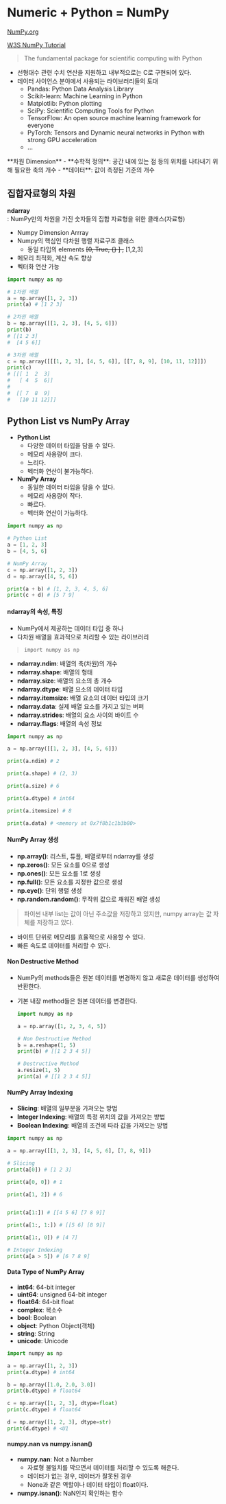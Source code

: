 # Numeric + Python = NumPy

[NumPy.org](https://numpy.org/)

[W3S NumPy Tutorial](https://www.w3schools.com/python/numpy/default.asp)

> The fundamental package for scientific computing with Python

- 선형대수 관련 수치 연산을 지원하고 내부적으로는 C로 구현되어 있다.
- 데이터 사이언스 분야에서 사용되는 라이브러리들의 토대
  - Pandas: Python Data Analysis Library
  - Scikit-learn: Machine Learning in Python
  - Matplotlib: Python plotting
  - SciPy: Scientific Computing Tools for Python
  - TensorFlow: An open source machine learning framework for everyone
  - PyTorch: Tensors and Dynamic neural networks in Python with strong GPU acceleration
  - ...

<aside>
**차원 Dimension**
- **수학적 정의**: 공간 내에 있는 점 등의 위치를 나타내기 위해 필요한 축의 개수
- **데이터**: 값이 측정된 기준의 개수
</aside>

## 집합자료형의 차원 

**ndarray**  
: NumPy만의 차원을 가진 숫자들의 집합 자료형을 위한 클래스(자료형)

- Numpy Dimension Arrray
- Numpy의 핵심인 다차원 행렬 자료구조 클래스
    - 동일 타입의 elements  ~~[0, True, {} ] ,~~ [1,2,3]
- 메모리 최적화, 계산 속도 향상
- 벡터화 연산 가능

```python
import numpy as np

# 1차원 배열
a = np.array([1, 2, 3])
print(a) # [1 2 3]

# 2차원 배열
b = np.array([[1, 2, 3], [4, 5, 6]])
print(b)
# [[1 2 3]
#  [4 5 6]]

# 3차원 배열
c = np.array([[[1, 2, 3], [4, 5, 6]], [[7, 8, 9], [10, 11, 12]]])
print(c)
# [[[ 1  2  3]
#   [ 4  5  6]]
#
#  [[ 7  8  9]
#   [10 11 12]]]
```

## Python List vs NumPy Array

- **Python List**
    - 다양한 데이터 타입을 담을 수 있다.
    - 메모리 사용량이 크다.
    - 느리다.
    - 벡터화 연산이 불가능하다.
- **NumPy Array**
    - 동일한 데이터 타입을 담을 수 있다.
    - 메모리 사용량이 작다.
    - 빠르다.
    - 벡터화 연산이 가능하다.

```python
import numpy as np

# Python List
a = [1, 2, 3]
b = [4, 5, 6]

# NumPy Array
c = np.array([1, 2, 3])
d = np.array([4, 5, 6])

print(a + b) # [1, 2, 3, 4, 5, 6]
print(c + d) # [5 7 9]
```

#### ndarray의 속성, 특징

- NumPy에서 제공하는 데이터 타입 중 하나
- 다차원 배열을 효과적으로 처리할 수 있는 라이브러리

> `import numpy as np`

- **ndarray.ndim**: 배열의 축(차원)의 개수
- **ndarray.shape**: 배열의 형태
- **ndarray.size**: 배열의 요소의 총 개수
- **ndarray.dtype**: 배열 요소의 데이터 타입
- **ndarray.itemsize**: 배열 요소의 데이터 타입의 크기
- **ndarray.data**: 실제 배열 요소를 가지고 있는 버퍼
- **ndarray.strides**: 배열의 요소 사이의 바이트 수
- **ndarray.flags**: 배열의 속성 정보

```python
import numpy as np

a = np.array([[1, 2, 3], [4, 5, 6]])

print(a.ndim) # 2

print(a.shape) # (2, 3)

print(a.size) # 6

print(a.dtype) # int64

print(a.itemsize) # 8

print(a.data) # <memory at 0x7f8b1c1b3b80>
```

#### NumPy Array 생성

- **np.array()**: 리스트, 튜플, 배열로부터 ndarray를 생성
- **np.zeros()**: 모든 요소를 0으로 생성
- **np.ones()**: 모든 요소를 1로 생성
- **np.full()**: 모든 요소를 지정한 값으로 생성
- **np.eye()**: 단위 행렬 생성
- **np.random.random()**: 무작위 값으로 채워진 배열 생성

> 파이썬 내부 list는 값이 아닌 주소값을 저장하고 있지만, numpy array는 값 자체를 저장하고 있다.

- 바이트 단위로 메모리를 효율적으로 사용할 수 있다.
- 빠른 속도로 데이터를 처리할 수 있다.

#### Non Destructive Method

- NumPy의 methods들은 원본 데이터를 변경하지 않고 새로운 데이터를 생성하여 반환한다.
- 기본 내장 method들은 원본 데이터를 변경한다.
  
  ```python
  import numpy as np

  a = np.array([1, 2, 3, 4, 5])

  # Non Destructive Method
  b = a.reshape(1, 5)
  print(b) # [[1 2 3 4 5]]

  # Destructive Method
  a.resize(1, 5)
  print(a) # [[1 2 3 4 5]]
  ```

#### NumPy Array Indexing

- **Slicing**: 배열의 일부분을 가져오는 방법
- **Integer Indexing**: 배열의 특정 위치의 값을 가져오는 방법
- **Boolean Indexing**: 배열의 조건에 따라 값을 가져오는 방법

```python
import numpy as np

a = np.array([[1, 2, 3], [4, 5, 6], [7, 8, 9]])

# Slicing 
print(a[0]) # [1 2 3]

print(a[0, 0]) # 1

print(a[1, 2]) # 6


print(a[1:]) # [[4 5 6] [7 8 9]]

print(a[1:, 1:]) # [[5 6] [8 9]]

print(a[1:, 0]) # [4 7]

# Integer Indexing
print(a[a > 5]) # [6 7 8 9]
```

#### Data Type of NumPy Array

- **int64**: 64-bit integer
- **uint64**: unsigned 64-bit integer
- **float64**: 64-bit float
- **complex**: 복소수
- **bool**: Boolean
- **object**: Python Object(객체)
- **string**: String
- **unicode**: Unicode

```python
import numpy as np

a = np.array([1, 2, 3])
print(a.dtype) # int64

b = np.array([1.0, 2.0, 3.0])
print(b.dtype) # float64

c = np.array([1, 2, 3], dtype=float)
print(c.dtype) # float64

d = np.array([1, 2, 3], dtype=str)
print(d.dtype) # <U1
```

#### numpy.nan vs numpy.isnan()

- **numpy.nan**: Not a Number
  - 자료형 불일치를 막으면서 데이터를 처리할 수 있도록 해준다.
  - 데이터가 없는 경우, 데이터가 잘못된 경우
  - None과 같은 역할이나 데이터 타입이 float이다.
- **numpy.isnan()**: NaN인지 확인하는 함수

